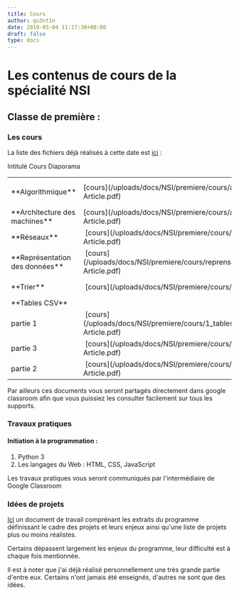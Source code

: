 ```yaml
---
title: Cours
author: qu3nt1n
date: 2019-05-04 11:17:30+00:00
draft: false
type: docs
---
```


# Les contenus de cours de la spécialité NSI




## Classe de première :




### Les cours


La liste des fichiers déjà réalisés à cette date est [ici](/uploads/docs/NSI/premiere/cours/) :
<table >
<tbody >
<tr >
Intitulé
Cours
Diaporama
</tr>
<tr >

<td >**Algorithmique**
</td>

<td >[cours](/uploads/docs/NSI/premiere/cours/algorithmique-Article.pdf)
</td>

<td >[diaporama](/uploads/docs/NSI/premiere/slides/algorithmique-Beamer.pdf)
</td>
</tr>
<tr >

<td >**Architecture des machines**
</td>

<td >[cours](/uploads/docs/NSI/premiere/cours/architecture-Article.pdf)
</td>

<td >[diaporama](/uploads/docs/NSI/premiere/slides/architecture-Beamer.pdf)
</td>
</tr>
<tr >

<td >**Réseaux**
</td>

<td > [cours](/uploads/docs/NSI/premiere/cours/reseaux-Article.pdf)
</td>

<td >[diaporama](/uploads/docs/NSI/premiere/slides/reseaux-Beamer.pdf)
</td>
</tr>
<tr >

<td >**Représentation des données**
</td>

<td > [cours](/uploads/docs/NSI/premiere/cours/reprensetations_donnees-Article.pdf)
</td>

<td >[diaporama](/uploads/docs/NSI/premiere/slides/reprensetations_donnees-Beamer.pdf)
</td>
</tr>
<tr >

<td >**Trier**
</td>

<td > [cours](/uploads/docs/NSI/premiere/cours/tris-Article.pdf)
</td>

<td >[diaporama](/uploads/docs/NSI/premiere/slides/tris-Beamer.pdf)
</td>
</tr>
<tr >

<td >**Tables CSV**
</td>

<td >
</td>

<td >
</td>
</tr>
<tr >

<td >partie 1
</td>

<td > [cours](/uploads/docs/NSI/premiere/cours/1_tables_csv_intro-Article.pdf)
</td>

<td >
</td>
</tr>
<tr >

<td >partie 3
</td>

<td > [cours](/uploads/docs/NSI/premiere/cours/3_csv_chercher-Article.pdf)
</td>

<td >
</td>
</tr>
<tr >

<td >partie 2
</td>

<td > [cours](/uploads/docs/NSI/premiere/cours/2_csv_nettoyer-Article.pdf)
</td>

<td >
</td>
</tr>
</tbody>
</table>
Par ailleurs ces documents vous seront partagés directement dans google classroom afin que vous puissiez les consulter facilement sur tous les supports.


### Travaux pratiques




#### Initiation à la programmation :






1. Python 3
2. Les langages du Web : HTML, CSS, JavaScript




Les travaux pratiques vous seront communiqués par l'intermédiaire de Google Classroom


### Idées de projets


[Ici](/uploads/docs/NSI/premiere/divers/liste_projets.pdf) un document de travail comprénant les extraits du programme définissant le cadre des projets et leurs enjeux ainsi qu'une liste de projets plus ou moins réalistes.

Certains dépassent largement les enjeux du programme, leur difficulté est à chaque fois mentionnée.

Il est à noter que j'ai déjà réalisé personnellement une très grande partie d'entre eux. Certains n'ont jamais été enseignés, d'autres ne sont que des idées.
